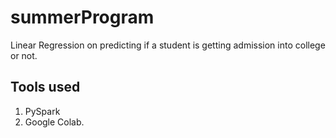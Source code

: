 # summerProgram
Linear Regression on predicting if a student is getting admission into college or not. 

## Tools used
1. PySpark
2. Google Colab.
